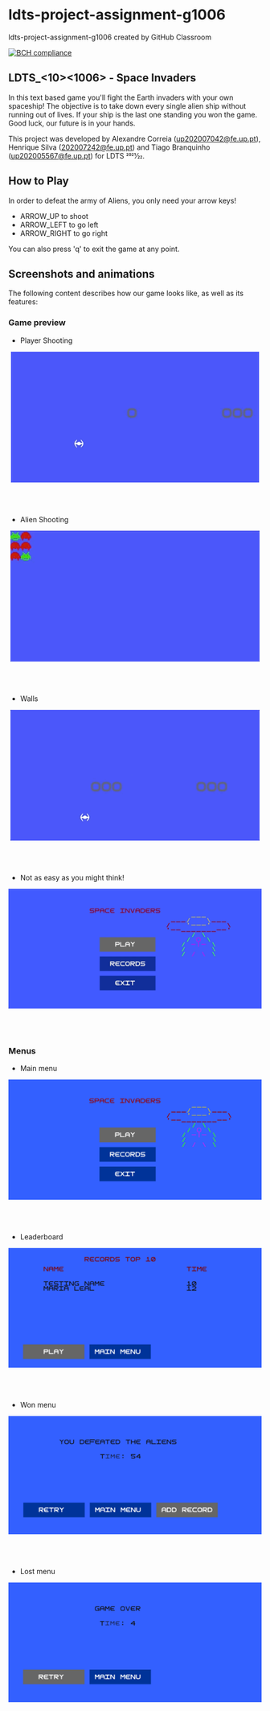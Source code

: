 # ldts-project-assignment-g1006
ldts-project-assignment-g1006 created by GitHub Classroom

[![BCH compliance](https://bettercodehub.com/edge/badge/FEUP-LDTS-2021/ldts-project-assignment-g1006?branch=main&token=6c2912fabeb46d2118283b31263a3e4c40ce67a8)](https://bettercodehub.com/)

## LDTS_<10><1006> - Space Invaders


In this text based game you'll fight the Earth invaders with your own spaceship! The objective is to take down every single alien ship without running out of lives. If your ship is the last one standing you won the game. Good luck, our future is in your hands.

This project was developed by Alexandre Correia (up202007042@fe.up.pt), Henrique Silva (202007242@fe.up.pt) and Tiago Branquinho (up202005567@fe.up.pt) for LDTS 2021⁄22.

## How to Play

In order to defeat the army of Aliens, you only need your arrow keys! 
- ARROW_UP to shoot
- ARROW_LEFT to go left
- ARROW_RIGHT to go right

You can also press 'q' to exit the game at any point.

## Screenshots and animations

The following content describes how our game looks like, as well as its features:

### Game preview

- Player Shooting

<p align="center" justify="center">
  <img src="docs/gifs/player.gif"/>
</p>
<br>
<br />

- Alien Shooting

<p align="center" justify="center">
  <img src="docs/gifs/aliens.gif"/>
</p>
<br>
<br />

- Walls

<p align="center" justify="center">
  <img src="docs/gifs/walls.gif"/>
</p>
<br>
<br />

- Not as easy as you might think!

<p align="center" justify="center">
  <img src="docs/gifs/gameplay.gif"/>
</p>
<br>
<br />

### Menus

- Main menu

<p align="center" justify="center">
  <img src="docs/images/mainmenu.png"/>
</p>
<br>
<br />

- Leaderboard

<p align="center" justify="center">
  <img src="docs/images/leaderboard.png"/>
</p>
<br>
<br />

- Won menu

<p align="center" justify="center">
  <img src="docs/images/wonmenu.png"/>
</p>
<br>
<br />

- Lost menu

<p align="center" justify="center">
  <img src="docs/images/lostmenu.png"/>
</p>
<br>
<br />

